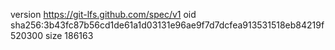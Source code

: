 version https://git-lfs.github.com/spec/v1
oid sha256:3b43fc87b56cd1de61a1d03131e96ae9f7d7dcfea913531518eb84219f520300
size 186163
